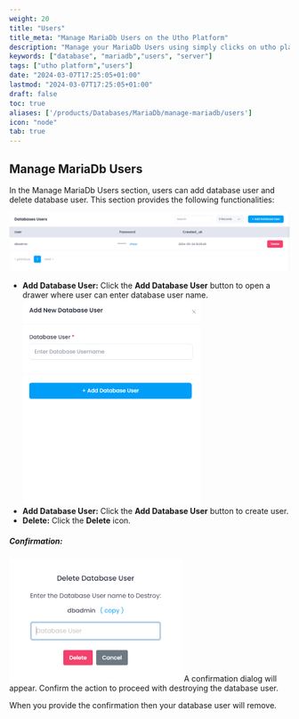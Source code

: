 ```yaml
---
weight: 20
title: "Users"
title_meta: "Manage MariaDb Users on the Utho Platform"
description: "Manage your MariaDb Users using simply clicks on utho platform"
keywords: ["database", "mariadb","users", "server"]
tags: ["utho platform","users"]
date: "2024-03-07T17:25:05+01:00"
lastmod: "2024-03-07T17:25:05+01:00"
draft: false
toc: true
aliases: ['/products/Databases/MariaDb/manage-mariadb/users']
icon: "node"
tab: true
---
```

## Manage MariaDb Users

In the Manage MariaDb Users section, users can add database user and delete database user. This section provides the following functionalities:

![Utho-database-cluster-user](image/Utho-database-cluster-user.png)

* **Add Database User:** Click the **Add Database User** button to open a drawer where user can enter database user name.
![Utho-database-cluster-add-user](image/Utho-database-cluster-add-user.png)
* **Add Database User:** Click the **Add Database User** button to create user.
* **Delete:** Click the **Delete** icon.
##### **Confirmation:**
![Utho-database-cluster-user-destroy](image/Utho-database-cluster-user-destroy.png)
A confirmation dialog will appear. Confirm the action to proceed with destroying the database user.

When you provide the confirmation then your database user will remove.

